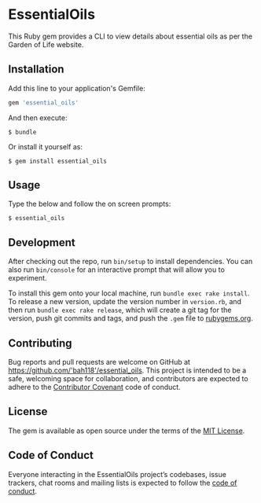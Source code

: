 # EssentialOils

This Ruby gem provides a CLI to view details about essential oils as per the Garden of Life website.  

## Installation

Add this line to your application's Gemfile:

```ruby
gem 'essential_oils'
```

And then execute:

    $ bundle

Or install it yourself as:

    $ gem install essential_oils

## Usage

Type the below and follow the on screen prompts:

    $ essential_oils

## Development

After checking out the repo, run `bin/setup` to install dependencies. You can also run `bin/console` for an interactive prompt that will allow you to experiment.

To install this gem onto your local machine, run `bundle exec rake install`. To release a new version, update the version number in `version.rb`, and then run `bundle exec rake release`, which will create a git tag for the version, push git commits and tags, and push the `.gem` file to [rubygems.org](https://rubygems.org).

## Contributing

Bug reports and pull requests are welcome on GitHub at https://github.com/'bah118'/essential_oils. This project is intended to be a safe, welcoming space for collaboration, and contributors are expected to adhere to the [Contributor Covenant](http://contributor-covenant.org) code of conduct.

## License

The gem is available as open source under the terms of the [MIT License](https://opensource.org/licenses/MIT).

## Code of Conduct

Everyone interacting in the EssentialOils project’s codebases, issue trackers, chat rooms and mailing lists is expected to follow the [code of conduct](https://github.com/'bah118'/essential_oils/blob/master/CODE_OF_CONDUCT.md).
